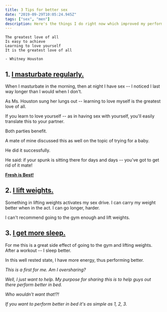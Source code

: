 ```yaml
---
title: 3 Tips for better sex
date: "2019-09-29T10:05:24.945Z"
tags: ["sex", "men"]
description: Here's the things I do right now which improved my performance in the bedroom.
---
```


```
The greatest love of all
Is easy to achieve
Learning to love yourself
It is the greatest love of all

- Whitney Houston
```

## 1. [I masturbate regularly.](https://www.betterhealth.vic.gov.au/health/healthyliving/masturbation)

When I masturbate in the morning, then at night I have sex -- I noticed I last way longer than I would when I don't.

As Ms. Houston sung her lungs out -- learning to love myself is the greatest love of all.

If you learn to love yourself -- as in having sex with yourself, you'll easily translate this to your partner.

Both parties benefit.

A mate of mine discussed this as well on the topic of trying for a baby.

He did it successfully.

He said: if your spunk is sitting there for days and days -- you've got to get rid of it mate!

[**Fresh is Best!**](https://www.ovulationcalculator.com/sperm/)

## 2. [I lift weights.](http://www.executivestyle.com.au/why-training-harder-at-the-gym-equals-better-sex-gjcow9)

Something in lifting weights activates my sex drive. I can carry my weight better when in the act. I can go longer, harder.

I can't recommend going to the gym enough and lift weights.

## 3. [I get more sleep.](https://www.healthline.com/nutrition/10-reasons-why-good-sleep-is-important#section4)

For me this is a great side effect of going to the gym and lifting weights. After a workout -- I sleep better.

In this well rested state, I have more energy, thus performing better.

*This is a first for me. Am I oversharing?*

*Well, I just want to help.
My purpose for sharing this is to help guys out there perform better in bed.*

*Who wouldn't want that!?!*

*If you want to perform better in bed it's as simple as 1, 2, 3.*


